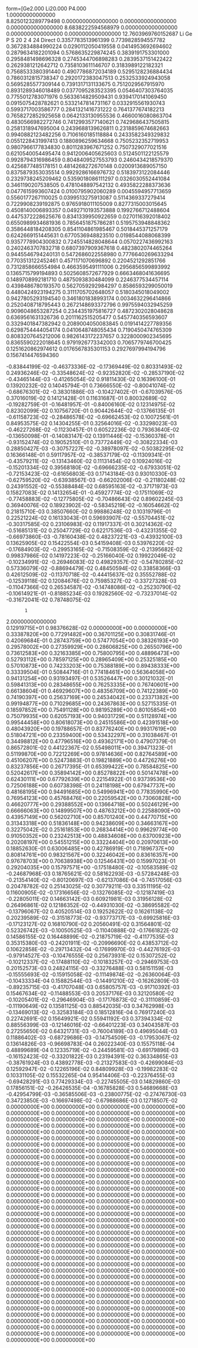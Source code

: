 form=[Ge2.000    Li20.000    P4.000     
   1.00000000000000     
     8.8250123289779498    0.0000000000000000    0.0000000000000000
     0.0000000000000000    8.6838222594568979    0.0000000000000000
     0.0000000000000000    0.0000000000000000   12.7603969760152687
   Li   Ge   P    S 
    20     2     4    24
Direct
  0.3357783513961399  0.7739828594557782  0.3672834884990224
  0.0290112050419558  0.0414953692694602  0.2879634182201094
  0.5768635229874245  0.3839191753301000  0.2958481498696328
  0.2745344706898283  0.2839537151422422  0.2629381212642712
  0.7358103611146707  0.3183989122182321  0.7568533380391440
  0.4907786872034189  0.5295128236884434  0.7860312815738347
  0.2920172383047513  0.2532533924943058  0.5695285577309144
  0.7391317131133675  0.7512029567915970  0.8931289346018489
  0.0377095283523395  0.0546407303764035  0.7755012783071976
  0.5633614829509431  0.9394170141069450  0.0915075428782621
  0.5332147814731167  0.0332915561930743  0.5993717003586777
  0.2841321416731222  0.7641377674182213  0.7658272852925658
  0.0642133130955536  0.4660016080863704  0.4830566982272746
  0.7412993577140621  0.7429686437505815  0.2581318947695004
  0.2439688139626811  0.2318859674682663  0.9940882123482256
  0.7106160185118884  0.2433582349329832  0.0551228431997413
  0.1880896259634668  0.7505232352719953  0.9807966177834830
  0.8011283967671252  0.7507329077021516  0.6210540054495474
  0.9412006405625603  0.5124501122125579  0.9928794316986459
  0.8048409527553793  0.2460434218579370  0.4256877485178151
  0.4814268272670148  0.0200913689057150  0.8375879353035514
  0.9929286166976732  0.5183973122084446  0.2329738245209462
  0.5359018086111297  0.0326030552441084  0.3461190207538505
  0.4781048897542132  0.4935822288373636  0.0477615993607424
  0.0100795902060289  0.0045594957713659  0.5560177267110025
  0.0399513275913087  0.5114369337279414  0.7229908239192875
  0.9765918011105009  0.8277315003015645  0.4508140006893357
  0.0492710193573888  0.1992766712488604  0.4475372228625676
  0.8341339950922659  0.0270116392018402  0.6550989934681936
  0.7856451875786281  0.5195753948848362  0.3586448184208305
  0.8541104861985467  0.5018445371257179  0.6242669151445631
  0.6770536948823510  0.0198544088068399  0.9357778904300832
  0.7245514828048644  0.0570227436992163  0.2402463707832718
  0.6807397909367618  0.4823802074465264  0.9445546794240131
  0.5472686022558980  0.7776640269633294  0.7703513122452461
  0.4571171070696892  0.2204521292851766  0.7312858666554984
  0.4663595491111006  0.2956856599893992  0.1365715799194893
  0.5025608572677929  0.6663468041636695  0.1489708992181710
  0.4875093830484099  0.2246377534457114  0.4398486780193570
  0.5627059292984297  0.8586593299050019  0.4480424923194275
  0.3111705702648057  0.5180345018049002  0.9427805293194540
  0.3461801838993174  0.0034632296414866  0.2520408718795443
  0.2672148693372796  0.9975594032945259  0.9096048653287254
  0.2344351975816727  0.4872302028048628  0.6369561631326736
  0.2011162515205477  0.5457740356593607  0.3329401847382942
  0.2089004050083845  0.0191414227789356  0.6298754444054174
  0.0410648748055434  0.7190450474765309  0.8083207645212006
  0.9826143172237657  0.3228000902345695  0.8365590222018645
  0.9791926773342003  0.7065779746700425  0.1251620862974612
  0.0176567835301153  0.2927697994194796  0.1567414476594360
 
 -0.83844199E-02 -0.46373336E-02 -0.17369449E-02
  0.80331493E-02  0.24936246E-02 -0.33548624E-02
 -0.92352820E-02 -0.28537190E-02 -0.43465144E-03
 -0.41265054E-02  0.91811430E-02  0.16396100E-01
  0.13920232E-02  0.14045794E-01  0.73666550E-02
 -0.80041074E-02 -0.68676301E-02 -0.38301886E-03
 -0.10427402E-01 -0.67039576E-05  0.37016019E-02
  0.14121428E-01  0.11631687E-01  0.80032689E-02
 -0.19282759E-01 -0.16481957E-01 -0.84006160E-02
  0.12314975E-02  0.82302099E-02  0.10756720E-01
  0.90442644E-02 -0.13766135E-01 -0.61158723E-02
 -0.28486578E-02 -0.69662453E-02  0.10072561E-01
  0.84953575E-02  0.14304255E-01  0.32564016E-02
 -0.33298023E-03 -0.46227268E-02 -0.11230457E-01
  0.60522236E-02  0.79363640E-02 -0.13650098E-01
 -0.14083147E-02  0.13911446E-02 -0.15360378E-01
 -0.93152474E-02  0.19052510E-01  0.73772449E-02
 -0.30822334E-03  0.28850427E-03 -0.30757227E-02
 -0.38978097E-02 -0.50382295E-02  0.16366148E-01
  0.59117957E-02 -0.38537179E-02 -0.11309341E-01
 -0.43579211E-02 -0.13143460E-02  0.11131454E-02
  0.10924016E-02 -0.15201334E-02  0.39568180E-02
 -0.69666235E-02 -0.67933051E-02 -0.72153423E-02
 -0.61656803E-03  0.17143184E-03  0.93010330E-03
 -0.62759520E-02 -0.63938567E-03 -0.66202006E-02
 -0.21180248E-02  0.24391552E-02 -0.55388484E-02
  0.68595163E-02 -0.37171973E-03  0.15827083E-02
  0.14132654E-01 -0.45927774E-02 -0.17511069E-02
 -0.77458883E-02 -0.12775805E-02 -0.70486643E-02
  0.89602245E-03  0.36940076E-02  0.18923902E-02
 -0.58345219E-02 -0.16054662E-02  0.21815710E-03
  0.38507660E-02  0.99886248E-02  0.10319796E-01
  0.22521224E-02  0.16133043E-01  0.59693907E-02
 -0.55704451E-02 -0.30317585E-02  0.23106983E-02
  0.11917337E-01  0.30214362E-02 -0.51685131E-02
  0.25047729E-02  0.62217536E-03 -0.43231355E-02
 -0.66973860E-03 -0.78160438E-02  0.48237221E-03
 -0.43932100E-03  0.13625905E-02  0.15422554E-03
  0.54159408E-03  0.53976220E-02 -0.17684903E-02
 -0.29953165E-02 -0.71508359E-02 -0.21395682E-02
  0.99837986E-02  0.14197223E-02 -0.25166040E-02
  0.19922049E-02 -0.10234991E-02 -0.26946083E-02
  0.49829357E-02 -0.54780285E-02  0.57336079E-02
 -0.88694479E-02  0.48450594E-02  0.33858366E-03
  0.42612509E-02 -0.11370718E-02 -0.44415637E-02
  0.35552788E-02 -0.12539118E-02  0.12084676E-02
  0.75985327E-02 -0.33727328E-03 -0.11047366E-02
  0.26534587E-02 -0.14748086E-02 -0.25230790E-02
 -0.10614921E-01 -0.81885234E-03  0.19282560E-02
 -0.73237014E-02 -0.31672041E-02  0.78748075E-02
 
           1
   2.00000000000000     
  0.12919715E+01  0.98376628E-02  0.00000000E+00  0.00000000E+00
  0.33387820E+00  0.77291482E+00  0.36701125E+00
  0.30831746E-01  0.42069684E-01  0.28743759E+00
  0.57477054E+00  0.38326193E+00  0.29578002E+00
  0.27359929E+00  0.28606825E+00  0.26550796E+00
  0.73612583E+00  0.32163385E+00  0.75800795E+00
  0.48896473E+00  0.52793112E+00  0.78597125E+00
  0.28965409E+00  0.25325185E+00  0.57010873E+00
  0.74233203E+00  0.75388189E+00  0.89438333E+00
  0.33339504E-01  0.50844716E-01  0.77418461E+00
  0.56364058E+00  0.94131254E+00  0.93193497E-01
  0.53526447E+00  0.30121032E-01  0.59841313E+00
  0.28348655E+00  0.76253335E+00  0.76740601E+00
  0.66138604E-01  0.46929607E+00  0.48356709E+00
  0.74122389E+00  0.74190397E+00  0.25637169E+00
  0.24534042E+00  0.23371382E+00  0.99194877E+00
  0.71029685E+00  0.24367863E+00  0.52715335E-01
  0.18597852E+00  0.75491128E+00  0.98195289E+00
  0.80105854E+00  0.75079935E+00  0.62057193E+00
  0.94031729E+00  0.51128974E+00  0.99544458E+00
  0.80618073E+00  0.24515586E+00  0.42391518E+00
  0.48043920E+00  0.19788657E-01  0.83776240E+00
  0.99317619E+00  0.51804721E+00  0.23359400E+00
  0.53432297E+00  0.31038467E-01  0.34498812E+00
  0.47796516E+00  0.49362171E+00  0.47907379E-01
  0.86572801E-02  0.44122367E-02  0.55498011E+00
  0.39471323E-01  0.51199870E+00  0.72212269E+00
  0.97814636E+00  0.82764589E+00  0.45106207E+00
  0.52473883E-01  0.19821889E+00  0.44726276E+00
  0.83237856E+00  0.26717395E-01  0.65399422E+00
  0.78584825E+00  0.52042617E+00  0.35894142E+00
  0.85278822E+00  0.50147478E+00  0.62430111E+00
  0.67792639E+00  0.22154922E-01  0.93739536E+00
  0.72506188E+00  0.60738398E-01  0.24118198E+00
  0.67947737E+00  0.48168195E+00  0.94491685E+00
  0.54996941E+00  0.77835990E+00  0.76954123E+00
  0.45768476E+00  0.22059542E+00  0.73060828E+00
  0.46620777E+00  0.29388552E+00  0.13664718E+00
  0.50246129E+00  0.66666063E+00  0.14899507E+00
  0.48763212E+00  0.22588090E+00  0.43957149E+00
  0.56202710E+00  0.85701240E+00  0.44770715E+00
  0.31343318E+00  0.51836148E+00  0.94238609E+00
  0.34663167E+00  0.32275042E-02  0.25161853E+00
  0.26834414E+00  0.99629774E+00  0.91050352E+00
  0.23242513E+00  0.48834608E+00  0.63700923E+00
  0.20208197E+00  0.54551215E+00  0.33224404E+00
  0.20970613E+00  0.18852630E-01  0.63006485E+00
  0.42786919E-01  0.71896737E+00  0.80814761E+00
  0.98321567E+00  0.32246042E+00  0.83616357E+00
  0.97678703E+00  0.70638938E+00  0.12546431E+00
  0.15997023E-01  0.29204035E+00  0.15797571E+00
 -0.17518480E-02 -0.10583589E-02 -0.24687968E-03
  0.18765621E-02  0.58162293E-03 -0.57284248E-03
 -0.21354140E-02 -0.80120697E-03 -0.62137086E-04
 -0.74517056E-03  0.20478782E-02  0.25143025E-02
  0.30779211E-03  0.33511195E-02  0.11600905E-02
 -0.17316656E-02 -0.13276085E-02 -0.12187419E-03
 -0.22805011E-02  0.14663142E-03  0.60921981E-03
  0.31956128E-02  0.26496861E-02  0.12186352E-02
 -0.44931030E-02 -0.38695582E-02 -0.13796067E-02
  0.40520514E-03  0.19252622E-02  0.16261138E-02
  0.20239589E-02 -0.31518773E-02 -0.93773717E-03
 -0.69925816E-03 -0.17123127E-02  0.16810790E-02
  0.20560491E-02  0.31564801E-02  0.52326742E-03
 -0.10050525E-03 -0.11040888E-02 -0.17661822E-02
  0.14586155E-02  0.16448899E-02 -0.21875719E-02
 -0.41177535E-03  0.35315380E-03 -0.24201911E-02
 -0.20996690E-02  0.43853712E-02  0.10622858E-02
 -0.29713432E-04 -0.17699970E-03 -0.44276192E-03
 -0.97914527E-03 -0.10476555E-02  0.25673931E-02
  0.15307252E-02 -0.10212337E-02 -0.17488110E-02
 -0.10183257E-02 -0.29469753E-03  0.20152573E-03
  0.24824115E-03 -0.33276488E-03  0.58151159E-03
 -0.15555693E-02 -0.15915058E-02 -0.11149874E-02
 -0.26360064E-03 -0.10433334E-04  0.15882544E-03
 -0.14491210E-02 -0.16262809E-03 -0.89235715E-03
 -0.41707048E-03  0.65805757E-03 -0.91710392E-03
  0.15467634E-02 -0.11488553E-03  0.20537176E-03
  0.32120580E-02 -0.10205401E-02 -0.29646904E-03
 -0.17176873E-02 -0.31110859E-03 -0.11190649E-02
  0.13581125E-03  0.88542035E-03  0.34762998E-03
 -0.13469013E-02 -0.32583184E-03  0.18512816E-04
  0.76917240E-03  0.22742691E-02  0.15649921E-02
  0.55941192E-03  0.37394334E-02  0.88556399E-03
 -0.12146016E-02 -0.66401223E-03  0.34043587E-03
  0.27255650E-02  0.64321731E-03 -0.76004189E-03
  0.49695044E-03  0.11886402E-03 -0.68729686E-03
 -0.14754509E-03 -0.17953067E-02  0.13614826E-03
 -0.96698783E-04  0.26022340E-03  0.15575118E-04
  0.48899689E-04  0.12335719E-02 -0.24459581E-03
 -0.69179896E-03 -0.16152423E-02 -0.33201822E-03
  0.23194391E-02  0.36334865E-03 -0.38761924E-03
  0.43892778E-03 -0.21327583E-03 -0.42699084E-03
  0.12592947E-02 -0.12265196E-02  0.84809928E-03
 -0.19982283E-02  0.10331105E-02  0.15532265E-04
  0.95414406E-03 -0.22376455E-03 -0.69428291E-03
  0.77429334E-03 -0.22745505E-03  0.14829860E-03
  0.17856151E-02 -0.26426535E-04 -0.16785828E-03
  0.54689668E-03 -0.42954799E-03 -0.36585506E-03
 -0.23800775E-02 -0.27476730E-03  0.34723850E-03
 -0.16697498E-02 -0.67988686E-03  0.12718507E-02
  0.00000000E+00  0.00000000E+00  0.00000000E+00
  0.00000000E+00  0.00000000E+00  0.00000000E+00
  0.00000000E+00  0.00000000E+00  0.00000000E+00
  0.00000000E+00  0.00000000E+00  0.00000000E+00
  0.00000000E+00  0.00000000E+00  0.00000000E+00
  0.00000000E+00  0.00000000E+00  0.00000000E+00
  0.00000000E+00  0.00000000E+00  0.00000000E+00
  0.00000000E+00  0.00000000E+00  0.00000000E+00
  0.00000000E+00  0.00000000E+00  0.00000000E+00
  0.00000000E+00  0.00000000E+00  0.00000000E+00
  0.00000000E+00  0.00000000E+00  0.00000000E+00
  0.00000000E+00  0.00000000E+00  0.00000000E+00
  0.00000000E+00  0.00000000E+00  0.00000000E+00
  0.00000000E+00  0.00000000E+00  0.00000000E+00
  0.00000000E+00  0.00000000E+00  0.00000000E+00
  0.00000000E+00  0.00000000E+00  0.00000000E+00
  0.00000000E+00  0.00000000E+00  0.00000000E+00
  0.00000000E+00  0.00000000E+00  0.00000000E+00
  0.00000000E+00  0.00000000E+00  0.00000000E+00
  0.00000000E+00  0.00000000E+00  0.00000000E+00
  0.00000000E+00  0.00000000E+00  0.00000000E+00
  0.00000000E+00  0.00000000E+00  0.00000000E+00
  0.00000000E+00  0.00000000E+00  0.00000000E+00
  0.00000000E+00  0.00000000E+00  0.00000000E+00
  0.00000000E+00  0.00000000E+00  0.00000000E+00
  0.00000000E+00  0.00000000E+00  0.00000000E+00
  0.00000000E+00  0.00000000E+00  0.00000000E+00
  0.00000000E+00  0.00000000E+00  0.00000000E+00
  0.00000000E+00  0.00000000E+00  0.00000000E+00
  0.00000000E+00  0.00000000E+00  0.00000000E+00
  0.00000000E+00  0.00000000E+00  0.00000000E+00
  0.00000000E+00  0.00000000E+00  0.00000000E+00
  0.00000000E+00  0.00000000E+00  0.00000000E+00
  0.00000000E+00  0.00000000E+00  0.00000000E+00
  0.00000000E+00  0.00000000E+00  0.00000000E+00
  0.00000000E+00  0.00000000E+00  0.00000000E+00
  0.00000000E+00  0.00000000E+00  0.00000000E+00
  0.00000000E+00  0.00000000E+00  0.00000000E+00
  0.00000000E+00  0.00000000E+00  0.00000000E+00
  0.00000000E+00  0.00000000E+00  0.00000000E+00
  0.00000000E+00  0.00000000E+00  0.00000000E+00
  0.00000000E+00  0.00000000E+00  0.00000000E+00
  0.00000000E+00  0.00000000E+00  0.00000000E+00
  0.00000000E+00  0.00000000E+00  0.00000000E+00
  0.00000000E+00  0.00000000E+00  0.00000000E+00
  0.00000000E+00  0.00000000E+00  0.00000000E+00
  0.00000000E+00  0.00000000E+00  0.00000000E+00
  0.00000000E+00  0.00000000E+00  0.00000000E+00
  0.00000000E+00  0.00000000E+00  0.00000000E+00
  0.00000000E+00  0.00000000E+00  0.00000000E+00
